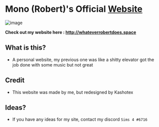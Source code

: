 # Mono (Robert)'s Official [Website](http://whateverrobertdoes.space)


![image](https://www.kashotex.net/Images/Capture.PNG)

**Check out my website here : http://whateverrobertdoes.space**

## What is this?
* A personal website, my previous one was like a shitty elevator got the job done with some music but not great

## Credit
* This website was made by me, but redesigned by Kashotex

## Ideas?
* If you have any ideas for my site, contact my discord `Sims 4 #6716`
